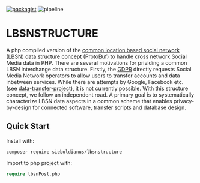 [![packagist](https://lbsn.vgiscience.org/lbsnstructure-php/version.svg)](https://packagist.org/packages/sieboldianus/lbsnstructure) ![pipeline](https://lbsn.vgiscience.org/lbsnstructure-php/pipeline.svg)

# LBSNSTRUCTURE

A php compiled version of the [common location based social network (LBSN) data structure concept](https://gitlab.vgiscience.de/lbsn/concept) (ProtoBuf) to handle cross network Social Media data in PHP.
There are several motivations for prividing a common LBSN interchange data structure. Firstly, the [GDPR](https://eur-lex.europa.eu/legal-content/EN/TXT/?uri=CELEX%3A32016R0679) directly requests Social Media Network operators to allow users to transfer accounts and data inbetween services. 
While there are attempts by Google, Facebook etc. (see [data-transfer-project](https://github.com/google/data-transfer-project)), it is not currently possible. With this structure concept, we follow an independent road.
A primary goal is to systematically characterize LBSN data aspects in a common scheme that enables privacy-by-design for connected software, transfer scripts and database design.

## Quick Start

Install with:  
```shell
composer require sieboldianus/lbsnstructure
```

Import to php project with:  
```php
require lbsnPost.php
```